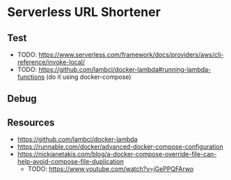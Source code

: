 
# Serverless URL Shortener

## Test

- TODO: https://www.serverless.com/framework/docs/providers/aws/cli-reference/invoke-local/
- TODO: https://github.com/lambci/docker-lambda#running-lambda-functions (do it using docker-compose)

## Debug

## Resources

- https://github.com/lambci/docker-lambda
- https://runnable.com/docker/advanced-docker-compose-configuration
- https://nickjanetakis.com/blog/a-docker-compose-override-file-can-help-avoid-compose-file-duplication
  - TODO: https://www.youtube.com/watch?v=jGePPQFArwo
